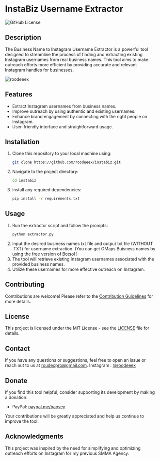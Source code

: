 # InstaBiz Username Extractor

![GitHub License](https://img.shields.io/badge/license-MIT-blue.svg)

## Description

The Business Name to Instagram Username Extractor is a powerful tool designed to streamline the process of finding and extracting existing Instagram usernames from real business names. This tool aims to make outreach efforts more efficient by providing accurate and relevant Instagram handles for businesses.

![roodeeex](https://i.ibb.co/DWfHb7D/Capture.jpg)

## Features

- Extract Instagram usernames from business names.
- Improve outreach by using authentic and existing usernames.
- Enhance brand engagement by connecting with the right people on Instagram.
- User-friendly interface and straightforward usage.

## Installation

1. Clone this repository to your local machine using:

   ```bash
   git clone https://github.com/roodeeex/instabiz.git
   
2. Navigate to the project directory:
   
   ```bash
   cd instabiz

4. Install any required dependencies:

   ```bash
   pip install -r requirements.txt

## Usage

1. Run the extractor script and follow the prompts:
   ```bash
   python extractor.py
3. Input the desired business names txt file and output txt file (WITHOUT .TXT) for username extraction.
   (You can get GMaps Buisness names by using the free version of [Botsol](https://www.botsol.com/bots/google-maps-crawler) )
5. The tool will retrieve existing Instagram usernames associated with the provided business names.
6. Utilize these usernames for more effective outreach on Instagram.

## Contributing

Contributions are welcome! Please refer to the [Contribution Guidelines](CONTRIBUTING.md) for more details.

## License

This project is licensed under the MIT License - see the [LICENSE](https://github.com/roodeeex/InstaBiz/blob/main/MIT-LICENSE.TXT) file for details.

## Contact

If you have any questions or suggestions, feel free to open an issue or reach out to us at roudecpro@gmail.com.
Instagram : [@roodeeex](https://instagram.com/roodeeex)

## Donate

If you find this tool helpful, consider supporting its development by making a donation:

- PayPal: [paypal.me/baovey](https://www.paypal.me/boavey)

Your contributions will be greatly appreciated and help us continue to improve the tool.

## Acknowledgments

This project was inspired by the need for simplifying and optimizing outreach efforts on Instagram for my previous SMMA Agency.
